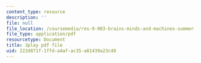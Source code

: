 ```yaml
---
content_type: resource
description: ''
file: null
file_location: /coursemedia/res-9-003-brains-minds-and-machines-summer-course-summer-2015/222d871f1ffda4afac35a81439a23c49_HA4undazeF0.pdf
file_type: application/pdf
resourcetype: Document
title: 3play pdf file
uid: 222d871f-1ffd-a4af-ac35-a81439a23c49
---
```

